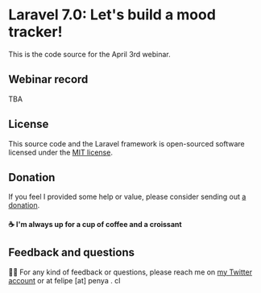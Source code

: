 # Laravel 7.0: Let's build a mood tracker!

This is the code source for the April 3rd webinar.

## Webinar record

TBA

## License

This source code and the Laravel framework is open-sourced software licensed under the [MIT license](https://opensource.org/licenses/MIT).

## Donation

If you feel I provided some help or value, please consider sending out [a donation](https://donorbox.org/felipe-pena-general-donations).
#### ☕️ I'm always up for a cup of coffee and a croissant

## Feedback and questions

✌🏻 For any kind of feedback or questions, please reach me on [my Twitter account](https://www.twitter.com/patrosmania) or at felipe [at] penya . cl
